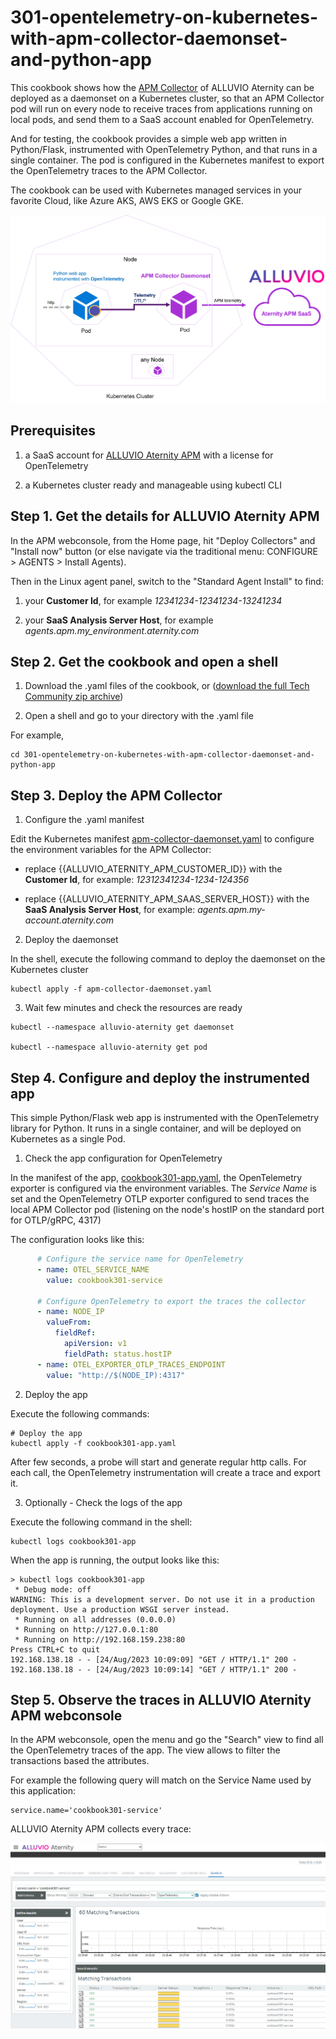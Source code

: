 # 301-opentelemetry-on-kubernetes-with-apm-collector-daemonset-and-python-app

This cookbook shows how the [APM Collector](https://hub.docker.com/r/aternity/apm-collector) of ALLUVIO Aternity can be deployed as a daemonset on a Kubernetes cluster, so that an APM Collector pod will run on every node to receive traces from applications running on local pods, and send them to a SaaS account enabled for OpenTelemetry.

And for testing, the cookbook provides a simple web app written in Python/Flask, instrumented with OpenTelemetry Python, and that runs in a single container.
The pod is configured in the Kubernetes manifest to export the OpenTelemetry traces to the APM Collector.

The cookbook can be used with Kubernetes managed services in your favorite Cloud, like Azure AKS, AWS EKS or Google GKE.

![Cookbook 301](images/cookbook-301.png)

## Prerequisites

1. a SaaS account for [ALLUVIO Aternity APM](https://www.riverbed.com/products/application-performance-monitoring) with a license for OpenTelemetry

2. a Kubernetes cluster ready and manageable using kubectl CLI

## Step 1. Get the details for ALLUVIO Aternity APM

In the APM webconsole, from the Home page, hit "Deploy Collectors" and "Install now" button (or else navigate via the traditional menu: CONFIGURE > AGENTS > Install Agents).

Then in the Linux agent panel, switch to the "Standard Agent Install" to find:

1. your **Customer Id**, for example *12341234-12341234-13241234*

2. your **SaaS Analysis Server Host**, for example *agents.apm.my_environment.aternity.com*

## Step 2. Get the cookbook and open a shell

1. Download the .yaml files of the cookbook, or ([download the full Tech Community zip archive](https://github.com/Aternity/Tech-Community/archive/refs/heads/main.zip))

2. Open a shell and go to your directory with the .yaml file

For example,

```shell
cd 301-opentelemetry-on-kubernetes-with-apm-collector-daemonset-and-python-app
```

## Step 3. Deploy the APM Collector

1. Configure the .yaml manifest

Edit the Kubernetes manifest [apm-collector-daemonset.yaml](apm-collector-daemonset.yaml) to configure the environment variables for the APM Collector:

- replace {{ALLUVIO_ATERNITY_APM_CUSTOMER_ID}} with the **Customer Id**, for example: *12312341234-1234-124356*

- replace {{ALLUVIO_ATERNITY_APM_SAAS_SERVER_HOST}} with the **SaaS Analysis Server Host**, for example: *agents.apm.my-account.aternity.com*


2. Deploy the daemonset

In the shell, execute the following command to deploy the daemonset on the Kubernetes cluster

```shell
kubectl apply -f apm-collector-daemonset.yaml
```

3. Wait few minutes and check the resources are ready

```shell
kubectl --namespace alluvio-aternity get daemonset

kubectl --namespace alluvio-aternity get pod
```

## Step 4. Configure and deploy the instrumented app

This simple Python/Flask web app is instrumented with the OpenTelemetry library for Python. It runs in a single container, and will be deployed on Kubernetes as a single Pod.

1. Check the app configuration for OpenTelemetry

In the manifest of the app, [cookbook301-app.yaml](cookbook301-app.yaml), the OpenTelemetry exporter is configured via the environment variables. The *Service Name* is set and the OpenTelemetry OTLP exporter configured to send traces the local APM Collector pod (listening on the node's hostIP on the standard port for OTLP/gRPC, 4317)

The configuration looks like this:

```yaml
      # Configure the service name for OpenTelemetry
      - name: OTEL_SERVICE_NAME
        value: cookbook301-service

      # Configure OpenTelemetry to export the traces the collector
      - name: NODE_IP
        valueFrom:
          fieldRef:
            apiVersion: v1
            fieldPath: status.hostIP
      - name: OTEL_EXPORTER_OTLP_TRACES_ENDPOINT
        value: "http://$(NODE_IP):4317"
```

2. Deploy the app

Execute the following commands:

```shell
# Deploy the app
kubectl apply -f cookbook301-app.yaml
```

After few seconds, a probe will start and generate regular http calls. For each call, the OpenTelemetry instrumentation will create a trace and export it.

3. Optionally - Check the logs of the app

Execute the following command in the shell:

```shell
kubectl logs cookbook301-app
```

When the app is running, the output looks like this:

```
> kubectl logs cookbook301-app
 * Debug mode: off
WARNING: This is a development server. Do not use it in a production deployment. Use a production WSGI server instead.
 * Running on all addresses (0.0.0.0)
 * Running on http://127.0.0.1:80
 * Running on http://192.168.159.238:80
Press CTRL+C to quit
192.168.138.18 - - [24/Aug/2023 10:09:09] "GET / HTTP/1.1" 200 -
192.168.138.18 - - [24/Aug/2023 10:09:14] "GET / HTTP/1.1" 200 -
```

## Step 5. Observe the traces in ALLUVIO Aternity APM webconsole 

In the APM webconsole, open the menu and go the "Search" view to find all the OpenTelemetry traces of the app. 
The view allows to filter the transactions based the attributes. 

For example the following query will match on the Service Name used by this application:

```query
service.name='cookbook301-service'
```

ALLUVIO Aternity APM collects every trace:

![Cookbook-301 OpenTelemetry Transactions](images/cookbook-301-transactions.png)

